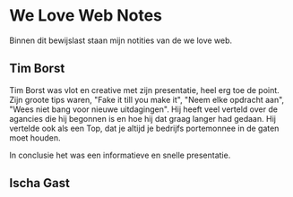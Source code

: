 # We Love Web Notes

Binnen dit bewijslast staan mijn notities van de we love web.

## Tim Borst

Tim Borst was vlot en creative met zijn presentatie, heel erg toe de point.
Zijn groote tips waren, "Fake it till you make it", "Neem elke opdracht aan", "Wees niet bang voor nieuwe uitdagingen".
Hij heeft veel verteld over de agancies die hij begonnen is en hoe hij dat graag langer had gedaan.
Hij vertelde ook als een Top, dat je altijd je bedrijfs portemonnee in de gaten moet houden.

In conclusie het was een informatieve en snelle presentatie.

## Ischa Gast
